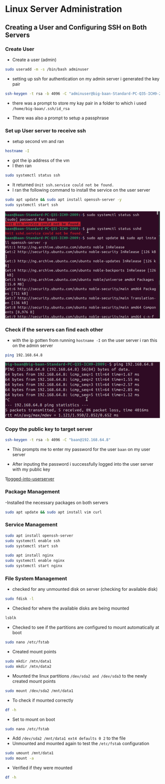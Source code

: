 # Linux Server Administration

## Creating a User and Configuring SSH on Both Servers

### Create User
- Create a user (admin)
```bash
sudo useradd -m -s /bin/bash adminuser
```
- setting up ssh for authentication
on my admin server i generated the key pair

```bash
ssh-keygen -t rsa -b 4096 -C "adminuser@big-baan-Standard-PC-Q35-ICH9-2009"
```
- there was a prompt to store my kay pair in a folder to which i used `/home/big-baan/.ssh/id_rsa`

- There was also a prompt to setup a passphrase

### Set up User server to receive ssh
- setup second vm and ran
```bash
hostname -I
```
- got the ip address of the vm
- I then ran
```bash
sudo systemctl status ssh
```
- It returned `Unit ssh.service could not be found.`
- I ran the following command to install the service on the user server

```bash
sudo apt update && sudo apt install openssh-server -y
sudo systemctl start ssh
```

![check if user server accepts ssh](../screenshots/sever-ssh-compatibility.png)

### Check if the servers can find each other
- with the ip gotten from running `hostname -I` on the user server i ran this on the admin server

```bash
ping 192.168.64.8
```
![admin-user-communicate](../screenshots/admin-user-communicate.png)

### Copy the public key to target server
```bash
ssh-keygen -t rsa -b 4096 -C "baan@192.168.64.8"
```
- This prompts me to enter my password for the user `baan` on my user server

- After inputing the password i successfully logged into the user server with my public key

1[logged-into-userserver](../screenshots/logged-into-userserver.png)


### Package Management
-Installed the necessary packages on both servers

```bash
sudo apt update && sudo apt install vim curl
```

### Service Management
```bash
sudo apt install openssh-server
sudo systemctl enable ssh
sudo systemctl start ssh
```

```bash
sudo apt install nginx
sudo systemctl enable nginx
sudo systemctl start nginx
```

### File System Management
- checked for any unmounted disk on server (checking for available disk)
```bash
sudo fdisk -l
```
- Checked for where the available disks are being mounted
```bash
lsblk
```
- Checked to see if the partitions are configured to mount automatically at boot
```bash
sudo nano /etc/fstab
```
- Created mount points
```bash
sudo mkdir /mtn/data1
sudo mkdir /mtn/data2
```
- Mounted the linux partitions `/dev/sda2 and /dev/sda3` to the newly created mount points
```bash
sudo mount /dev/sda2 /mnt/data1
```
- To check if mounted correctly
```bash
df -h
```
- Set to mount on boot
```bash
sudo nano /etc/fstab
```
- Add `/dev/sda2 /mnt/data1 ext4 defaults 0 2` to the file
- Unmounted and mounted again to test the `/etc/fstab` configuration
```bash
sudo umount /mnt/data1
sudo mount -a
```
- Verified if they were mounted
```bash
df -h
```